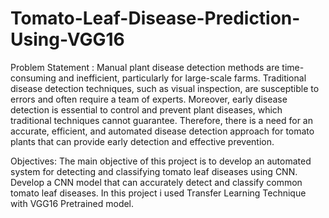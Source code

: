 # Tomato-Leaf-Disease-Prediction-Using-VGG16

Problem Statement :
Manual plant disease detection methods are time-consuming and
inefficient, particularly for large-scale farms. Traditional disease detection
techniques, such as visual inspection, are susceptible to errors and often require a team of experts. Moreover, early disease detection is essential to
control and prevent plant diseases, which traditional techniques cannot
guarantee. Therefore, there is a need for an accurate, efficient, and automated
disease detection approach for tomato plants that can provide early detection
and effective prevention.

Objectives:
The main objective of this project is to develop an automated system for
detecting and classifying tomato leaf diseases using CNN.
Develop a CNN model that can accurately detect and classify common
tomato leaf diseases.
In this project i used Transfer Learning Technique with VGG16 Pretrained model. 
